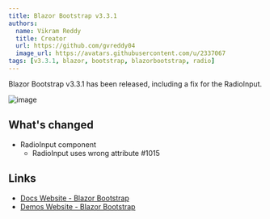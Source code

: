 ```yaml
---
title: Blazor Bootstrap v3.3.1
authors:
  name: Vikram Reddy
  title: Creator
  url: https://github.com/gvreddy04
  image_url: https://avatars.githubusercontent.com/u/2337067
tags: [v3.3.1, blazor, bootstrap, blazorbootstrap, radio]
---
```


Blazor Bootstrap v3.3.1 has been released, including a fix for the RadioInput.

![image](https://i.imgur.com/sIRgmUn.png "Blazor Bootstrap Radio Input Component - Basic Usage")

<!--truncate-->

## What's changed
- RadioInput component
  - RadioInput uses wrong attribute #1015

## Links
- [Docs Website - Blazor Bootstrap](https://docs.blazorbootstrap.com/)
- [Demos Website - Blazor Bootstrap](https://demos.blazorbootstrap.com/)
